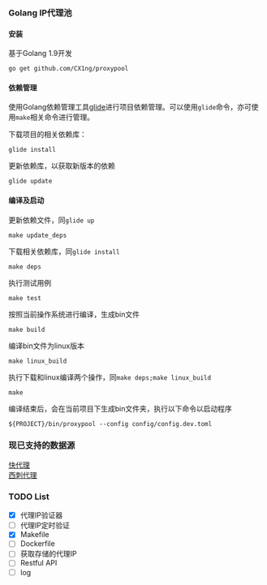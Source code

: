 ### Golang IP代理池

#### 安装  
基于Golang 1.9开发
```
go get github.com/CX1ng/proxypool
```
#### 依赖管理  
使用Golang依赖管理工具[glide](https://github.com/Masterminds/glide)进行项目依赖管理。可以使用`glide`命令，亦可使用`make`相关命令进行管理。

下载项目的相关依赖库：  
```
glide install
```
更新依赖库，以获取新版本的依赖 
```
glide update
```
#### 编译及启动  

更新依赖文件，同`glide up`  
```
make update_deps
```
下载相关依赖库，同`glide install`  
```
make deps
```
执行测试用例
```
make test
```
按照当前操作系统进行编译，生成bin文件  
```
make build
```
编译bin文件为linux版本  
```
make linux_build  
```
执行下载和linux编译两个操作，同`make deps;make linux_build`  
```
make
```
编译结束后，会在当前项目下生成bin文件夹，执行以下命令以启动程序  
```
${PROJECT}/bin/proxypool --config config/config.dev.toml
```

### 现已支持的数据源
[快代理](https://www.kuaidaili.com/)  
[西刺代理](http://www.xicidaili.com/nn/1)

### TODO List
- [x] 代理IP验证器  
- [ ] 代理IP定时验证
- [x] Makefile
- [ ] Dockerfile
- [ ] 获取存储的代理IP
- [ ] Restful API
- [ ] log
